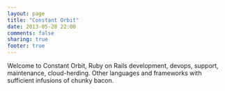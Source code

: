```yaml
---
layout: page
title: "Constant Orbit"
date: 2013-05-28 22:00
comments: false
sharing: true
footer: true
---
```

Welcome to Constant Orbit, Ruby on Rails development, devops, support, maintenance, cloud-herding.  Other languages and frameworks with
sufficient infusions of chunky bacon.
